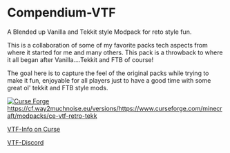 # Compendium-VTF
A Blended up Vanilla and Tekkit style Modpack for reto style fun.

This is a collaboration of some of my favorite packs tech aspects from where it started for me and many others. This pack is a throwback to where it all began after Vanilla....Tekkit and FTB of course!  

The goal here is to capture the feel of the original packs while trying to make it fun, enjoyable for all players just to have a good time with some great ol' tekkit and FTB style mods.

[![Curse Forge](http://cf.way2muchnoise.eu/full_ce-vtf-retro-tekk_downloads.svg)](https://www.curseforge.com/minecraft/modpacks/ce-vtf-retro-tekk)
https://cf.way2muchnoise.eu/versions/https://www.curseforge.com/minecraft/modpacks/ce-vtf-retro-tekk

<a href="https://www.curseforge.com/minecraft/modpacks/ce-vtf-retro-tekk">VTF-Info on Curse</a>

<a href="http://discord.gg/Q4Y6dNV">VTF-Discord</a>
 
